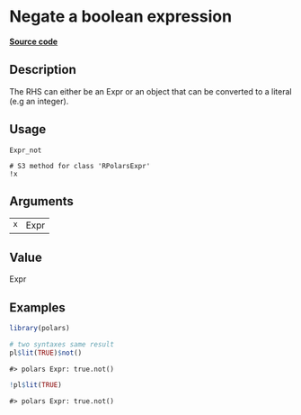 
# Negate a boolean expression

[**Source code**](https://github.com/pola-rs/r-polars/tree/main/R/#L)

## Description

The RHS can either be an Expr or an object that can be converted to a
literal (e.g an integer).

## Usage

<pre><code class='language-R'>Expr_not

# S3 method for class 'RPolarsExpr'
!x
</code></pre>

## Arguments

<table>
<tr>
<td style="white-space: nowrap; font-family: monospace; vertical-align: top">
<code id="Expr_not_:_x">x</code>
</td>
<td>
Expr
</td>
</tr>
</table>

## Value

Expr

## Examples

``` r
library(polars)

# two syntaxes same result
pl$lit(TRUE)$not()
```

    #> polars Expr: true.not()

``` r
!pl$lit(TRUE)
```

    #> polars Expr: true.not()
